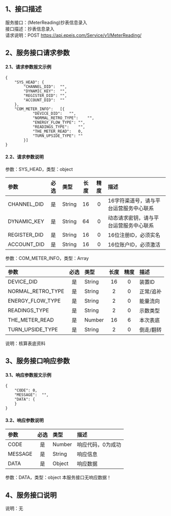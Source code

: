 ## 1、接口描述  
服务接口：(MeterReading)抄表信息录入  
接口描述：抄表信息录入  
请求说明：POST https://api.epeis.com/Service/v1/MeterReading/  
  
## 2、服务接口请求参数  
#### 2.1、请求参数报文示例  
~~~  
{
	"SYS_HEAD":	{
		"CHANNEL_DID":	"",
		"DYNAMIC_KEY":	"",
		"REGISTER_DID":	"",
		"ACCOUNT_DID":	""
	},
	"COM_METER_INFO":	[{
			"DEVICE_DID":	"",
			"NORMAL_RETRO_TYPE":	"",
			"ENERGY_FLOW_TYPE":	"",
			"READINGS_TYPE":	"",
			"THE_METER_READ":	0,
			"TURN_UPSIDE_TYPE":	""
		}]
}  
~~~  
#### 2.2、请求参数说明  
参数：SYS_HEAD，类型：object  
  
| 参数 | 必选 | 类型 | 长度 | 精度 | 描述 |  
| :----------------- | :----: | :-------- | :----: | :----: | :---------------- |  
| CHANNEL_DID | 是 | String | 16 | 0 | 16字符渠道号，请与平台运营服务中心联系 |  
| DYNAMIC_KEY | 是 | String | 64 | 0 | 动态请求密钥，请与平台运营服务中心联系 |  
| REGISTER_DID      |  是  | String   | 16 | 0 | 16位注册ID，必须实名 |  
| ACCOUNT_DID       |  是  | String   | 16 | 0 | 16位账户ID，必须激活 |  
  
参数：COM_METER_INFO，类型：Array  
  
| 参数              | 必选 | 类型     | 长度 | 精度 | 描述             |  
| :----------------- | :----: | :-------- | :----: | :----: | :---------------- |  
| DEVICE_DID |  是  | String   | 16 | 0 | 装置ID |  
| NORMAL_RETRO_TYPE |  是  | String   | 2 | 0 | 正常/追补 |  
| ENERGY_FLOW_TYPE |  是  | String   | 2 | 0 | 能量流向 |  
| READINGS_TYPE |  是  | String   | 2 | 0 | 示数类型 |  
| THE_METER_READ |  是  | Number   | 16 | 6 | 本次表底 |  
| TURN_UPSIDE_TYPE |  是  | String   | 2 | 0 | 倒走/翻转 |  
  
说明：核算表底资料  
  
## 3、服务接口响应参数  
#### 3.1、响应参数报文示例  
~~~  
{
	"CODE":	0,
	"MESSAGE":	"",
	"DATA":	{
	}
}  
~~~  
#### 3.2、响应参数说明  
  
| 参数              | 必选 | 类型     | 描述             |  
| :----------------- | :----: | :-------- | :---------------- |  
| CODE | 是 | Number | 响应代码，0为成功 |  
| MESSAGE | 是 | String | 响应信息 |  
| DATA | 是 | Object | 响应数据 |  
  
参数：DATA，类型：object 本服务接口无响应数据！  
## 4、服务接口说明  
说明：无  
